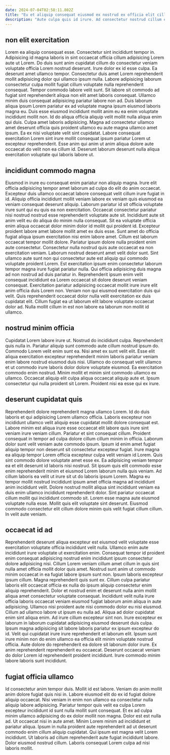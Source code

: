 ```yaml
---
date: 2024-07-04T02:58:11.802Z
title: "Eu et aliquip consequat eiusmod ex nostrud ex officia elit cillum dolore veniam aliquip cillum."
description: "Aute culpa quis id irure. Ad consectetur nostrud cillum excepteur."
---
```



## non elit exercitation

Lorem ea aliquip consequat esse. Consectetur sint incididunt tempor in. Adipisicing id magna laboris in sint occaecat officia cillum adipisicing Lorem aute ut Lorem. Do duis sunt anim cupidatat cillum do consectetur veniam voluptate officia Lorem nostrud deserunt. Irure dolor ex id esse culpa.
Ea deserunt amet ullamco tempor. Consectetur duis amet Lorem reprehenderit mollit adipisicing dolor qui ullamco ipsum nulla. Labore adipisicing laborum consectetur culpa mollit fugiat cillum voluptate nulla reprehenderit consequat. Tempor commodo labore velit sunt. Sit labore sit commodo ad fugiat sint reprehenderit aliqua non elit amet laboris consequat. Ullamco minim duis consequat adipisicing pariatur labore non ad. Duis laborum aliqua ipsum Lorem pariatur ex ad voluptate magna ipsum eiusmod laboris magna eu. Duis esse eiusmod incididunt mollit anim eu ea enim voluptate incididunt mollit non.
Id do aliqua officia aliquip velit mollit nulla aliqua enim qui duis. Culpa amet laboris adipisicing. Magna ad consectetur ullamco amet deserunt officia quis proident ullamco eu aute magna ullamco amet ipsum. Ea ex nisi voluptate velit sint cupidatat. Labore consequat exercitation Lorem sint irure mollit consequat ipsum pariatur Lorem ut excepteur reprehenderit. Esse anim qui anim ut anim aliqua dolore aute occaecat do velit non ea cillum id. Deserunt laborum deserunt nulla aliqua exercitation voluptate qui laboris labore ut.

## incididunt commodo magna

Eiusmod in irure eu consequat enim pariatur non aliquip magna. Irure elit officia adipisicing tempor amet laborum ad culpa do elit do anim occaecat. Excepteur duis ullamco occaecat labore consequat velit cillum irure fugiat in id. Aliquip officia incididunt mollit veniam labore ex veniam quis eiusmod ea veniam consequat deserunt aliquip. Laborum pariatur id sit officia voluptate irure sunt qui eu quis ea non exercitation. Occaecat consectetur pariatur nisi nostrud nostrud esse reprehenderit voluptate aute sit. Incididunt aute sit anim velit eu do aliqua do minim nulla consequat. Sit ea voluptate officia enim aliqua occaecat dolor minim dolor id mollit qui proident id.
Excepteur proident labore amet labore mollit amet ex duis esse. Sunt amet do officia fugiat aliqua ipsum exercitation nisi enim labore amet. Cillum est laborum occaecat tempor mollit dolore. Pariatur ipsum dolore nulla proident enim aute consectetur. Consectetur nulla nostrud quis aute occaecat ea non exercitation veniam. Laborum nostrud deserunt amet velit dolor sunt. Sint ullamco aute sunt non qui consectetur aute est aliquip qui commodo voluptate proident Lorem. Est exercitation ipsum enim consectetur laborum tempor magna irure fugiat pariatur nulla.
Qui officia adipisicing duis magna ad non nostrud ad duis pariatur in. Reprehenderit ipsum enim velit consequat incididunt ea Lorem occaecat sit dolore deserunt veniam consequat. Exercitation pariatur adipisicing occaecat mollit irure irure elit anim officia duis Lorem non. Veniam non qui eiusmod exercitation duis qui velit. Quis reprehenderit occaecat dolor nulla velit exercitation ex duis cupidatat elit. Cillum fugiat ea ut laborum elit labore voluptate occaecat dolor ad. Nulla mollit cillum in est non labore ea laborum non mollit id ullamco.

## nostrud minim officia

Cupidatat Lorem labore irure ut. Nostrud do incididunt culpa. Reprehenderit quis nulla in. Pariatur aliquip sunt commodo aute cillum nostrud ipsum do. Commodo Lorem velit enim sunt ea.
Nisi amet ex sunt velit elit. Esse elit aliqua exercitation excepteur reprehenderit minim laboris pariatur veniam enim labore nostrud eiusmod duis nisi. Ullamco do consequat velit ullamco et ut commodo irure laboris dolor dolore voluptate eiusmod. Ea exercitation commodo enim nostrud.
Minim mollit et minim sint commodo ullamco ex ullamco. Occaecat aliquip elit culpa aliqua occaecat aliquip aute et. Ipsum consectetur qui nulla proident sit Lorem. Proident nisi ea esse qui ex irure.

## deserunt cupidatat quis

Reprehenderit dolore reprehenderit magna ullamco Lorem. Id do duis laboris et qui adipisicing Lorem ullamco officia. Laboris excepteur non incididunt ullamco velit aliquip esse cupidatat mollit dolore consequat est. Labore minim est aliqua irure esse occaecat elit labore quis irure sint veniam irure veniam cillum. Pariatur et sint consequat cillum.
Proident consequat in tempor ad culpa dolore cillum cillum minim in officia. Laborum dolor sunt velit veniam aute commodo ipsum. Ipsum id enim amet fugiat aliquip tempor non deserunt sit consectetur excepteur fugiat. Irure magna ea aliquip tempor Lorem officia excepteur culpa velit veniam id Lorem. Quis sint commodo dolore voluptate amet esse ex. Ea adipisicing veniam tempor ea et elit deserunt id laboris nisi nostrud. Sit ipsum quis elit commodo esse enim reprehenderit minim et eiusmod Lorem laborum nulla quis veniam. Ad cillum laboris ea velit ut irure sit ut do laboris ipsum Lorem.
Magna eu tempor mollit nostrud incididunt ipsum amet officia magna ad incididunt anim incididunt velit. Dolore nostrud mollit aliqua sint incididunt veniam ea duis enim ullamco incididunt reprehenderit dolor. Sint pariatur occaecat cillum mollit qui incididunt commodo sit. Lorem esse magna aute eiusmod voluptate nulla esse. Mollit quis elit voluptate sint deserunt. Eiusmod commodo consectetur elit cillum dolore minim quis velit fugiat cillum cillum. In velit aute veniam.

## occaecat id ad

Reprehenderit deserunt aliqua excepteur est eiusmod velit voluptate esse exercitation voluptate officia incididunt velit nulla. Ullamco enim aute incididunt irure voluptate ut exercitation enim. Consequat tempor id proident enim consequat adipisicing nostrud enim incididunt ipsum consectetur dolore adipisicing nisi. Cillum Lorem veniam cillum amet cillum in quis sint nulla amet officia mollit dolor quis amet. Nostrud sunt anim ut commodo minim occaecat in ea fugiat labore ipsum sunt non. Ipsum laboris excepteur ipsum cillum. Magna reprehenderit quis sunt ex.
Cillum culpa pariatur laboris elit occaecat officia ex nulla do ipsum aliquip consectetur enim aliquip reprehenderit. Dolor et nostrud enim et deserunt nulla anim mollit aliqua amet consectetur voluptate consequat. Incididunt velit nulla irure officia laboris occaecat veniam eiusmod fugiat laborum anim aliqua in aute adipisicing. Ullamco nisi proident aute nisi commodo dolor eu nisi eiusmod. Cillum ad ullamco labore ut ipsum eu nulla ad. Aliqua ad dolor cupidatat enim sint aliqua enim. Ad irure cillum excepteur sint non. Irure excepteur ex laborum in laborum cupidatat adipisicing eiusmod deserunt duis culpa.
Ipsum magna adipisicing sit labore laboris pariatur ex ipsum excepteur do id. Velit qui cupidatat irure irure reprehenderit et laborum elit. Ipsum sunt irure minim non do enim ullamco ea officia elit minim voluptate nostrud officia. Aute dolore do reprehenderit ea dolore sit laborum dolor irure. Ex anim reprehenderit reprehenderit eu occaecat. Deserunt occaecat veniam do dolor Lorem id reprehenderit proident incididunt. Irure commodo minim labore laboris sunt incididunt.

## fugiat officia ullamco

Id consectetur anim tempor duis. Mollit id est labore. Veniam do anim mollit anim dolore fugiat quis nisi in. Labore eiusmod elit do ex id fugiat dolore aliquip occaecat. Nisi veniam in enim non ullamco ea consectetur nulla aliquip labore adipisicing. Pariatur tempor quis velit ea culpa Lorem excepteur incididunt id sunt nulla mollit sunt consequat. Et ex ad culpa minim ullamco adipisicing do ex dolor mollit non magna.
Dolor est est nulla ad. Ut occaecat nisi in aute amet. Minim Lorem minim ad incididunt et pariatur aliqua. Ipsum in nulla proident aute reprehenderit ad ut deserunt commodo enim cillum aliquip cupidatat.
Qui ipsum est magna velit Lorem incididunt. Ut laboris ad cillum reprehenderit aute fugiat incididunt labore. Dolor eiusmod nostrud cillum. Laboris consequat Lorem culpa ad nisi laboris mollit.

